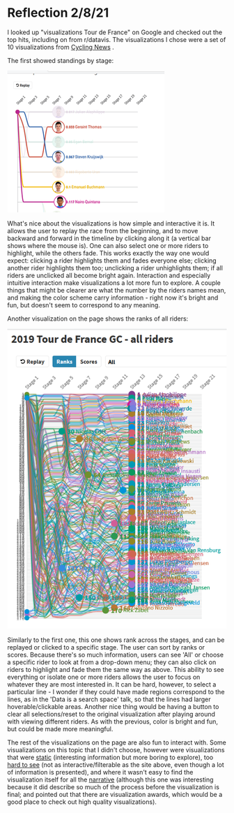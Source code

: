 # Reflection 2/8/21

I looked up "visualizations Tour de France" on Google 
and checked out the top hits, including on from
r/datavis. The visualizations I chose were a set of 
10 visualizations from [Cycling News](https://www.cyclingnews.com/features/2019-tour-de-france-in-10-interactive-charts/)
. 

The first showed standings by stage:

![img.png](img/img.png)

What's nice about the visualizations is how simple
and interactive it is. It allows the user to replay
the race from the beginning, and to move backward and forward
in the timeline by clicking along it (a vertical bar
shows where the mouse is). One can also select one or
more riders to highlight, while the others fade. This works
exactly the way one would expect: clicking a rider highlights them and fades everyone else;
clicking another rider highlights them too; unclicking a rider unhighlights them;
if all riders are unclicked all become bright again. Interaction and 
especially intuitive interaction make visualizations a lot more fun
to explore. A couple things
that might be clearer are what the number by the riders names mean, and making the
color scheme carry information - right now it's bright and fun, 
but doesn't seem to correspond to any meaning.

Another visualization on the page shows the ranks of all riders:

![img_1.png](img/img_1.png)

Similarly to the first one, this one shows rank across the stages, and can be
replayed or clicked to a specific stage. The user can sort
by ranks or scores. Because there's so much information, users can see 'All' or choose
a specific rider to look at from a drop-down menu; they can also click on riders
to highlight and fade them the same way as above. This ability to see everything or isolate
one or more riders allows the user to focus on whatever they are most interested in. It 
can be hard, however, to select a particular line - I wonder if they could have made regions
correspond to the lines, as in the 'Data is a search space' talk, so that the lines had
larger hoverable/clickable areas. Another nice thing would be having a button to clear all selections/reset
to the original visualization after playing around with viewing different riders. As with the previous,
color is bright and fun, but could be made more meaningful. 

The rest of the visualizations on the page are also fun to interact with. 
Some visualizations on this topic that I didn't choose, however were visualizations 
that were [static](https://medium.com/@wenjun.sarah.sun/visualizing-mountain-and-flat-stages-in-tour-de-france-cde227e98145) (interesting information but more
boring to explore), too [hard to see](https://cyclingtips.com/2019/07/visualising-the-2019-tour-de-france/) (not as interactive/filterable as the site
above, even though a lot of information is presented), and where it wasn't easy to find the 
visualization itself for all the [narrative](https://www.behance.net/gallery/72687679/Tour-De-Drugs-Data-Narrative) (although
this one was interesting because it did describe so much of the process
before the visualization is final; and pointed out that there are visualization
awards, which would be a good place to check out high quality visualizations).